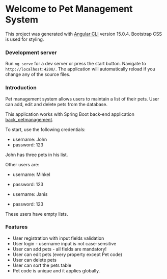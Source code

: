 # Welcome to Pet Management System

This project was generated with [Angular CLI](https://github.com/angular/angular-cli) version 15.0.4.
Bootstrap CSS is used for styling.

### Development server

Run `ng serve` for a dev server or press the start button. Navigate to `http://localhost:4200/`. The application will automatically reload if you change any of the source files.

### Introduction

Pet management system allows users to maintain a list of their pets. User can add, edit and delete pets from the database.

This application works with Spring Boot back-end application
[back_petmanagement](https://github.com/AOrgla/back_petmanagement).

To start, use the following credentials:
* username: John
* password: 123

John has three pets in his list.

Other users are:
* username: Mihkel
* password: 123

* username: Janis
* password: 123

These users have empty lists.

### Features

* User registration with input fields validation
* User login - username input is not case-sensitive
* User can add pets - all fields are mandatory!
* User can edit pets (every property except Pet code)
* User can delete pets
* User can sort the pets table 
* Pet code is unique and it applies globally. 

